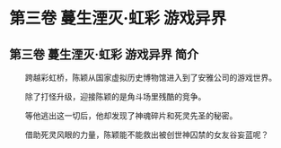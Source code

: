 # 第三卷 蔓生湮灭·虹彩 游戏异界

## 第三卷 蔓生湮灭·虹彩 游戏异界 简介

　　跨越彩虹桥，陈颖从国家虚拟历史博物馆进入到了安雅公司的游戏世界。

　　除了打怪升级，迎接陈颖的是角斗场里残酷的竞争。

　　等他逃出这一切后，他却发现了神魂碎片和死灵先圣的秘密。

　　借助死灵风眼的力量，陈颖能不能救出被创世神囚禁的女友谷妄蓝呢？
